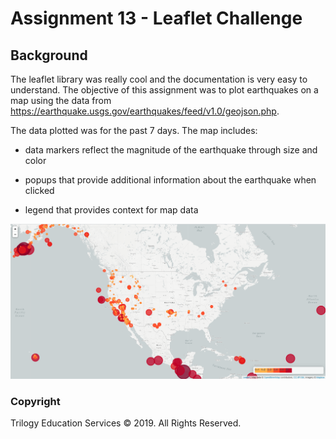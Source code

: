# Assignment 13 - Leaflet Challenge

## Background 

The leaflet library was really cool and the documentation is very easy to understand. The objective of this assignment was to plot earthquakes on a map using the data from https://earthquake.usgs.gov/earthquakes/feed/v1.0/geojson.php.

The data plotted was for the past 7 days. The map includes:

* data markers reflect the magnitude of the earthquake through size and color

* popups that provide additional information about the earthquake when clicked

* legend that provides context for map data

![map](Images/map.png)

### Copyright

Trilogy Education Services © 2019. All Rights Reserved.
